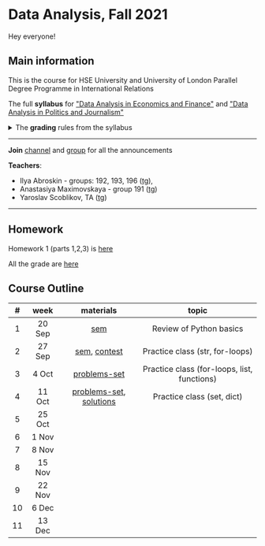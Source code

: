 # Data Analysis, Fall 2021

Hey everyone!

## Main information
This is the course for HSE University and University of London Parallel Degree Programme in International Relations

The full **syllabus** for ["Data Analysis in Economics and Finance"](https://www.hse.ru/en/edu/courses/339492557) and ["Data Analysis in Politics and Journalism"](https://www.hse.ru/en/edu/courses/339493569)

<details>
  <summary>The <b>grading</b> rules from the syllabus</summary>
  
<ul>
<li>Final grade = <ul>
<li>Home Assignment (21%) - average grade for all HAs - check the details in each assignment</li>
<li>Midterm Lab (29%) - around midterm week</li>
<li>Final Lab (29%) - before exam week</li>
<li>Final Project (21%) - the last class</li>
<li>Class participation (10%) - an extra point</li>
</ul>
</li>
</ul>


  The final score will be transformed to the HSE regular scale according to the following rule:
<table>
<thead>
  <tr>
    <th>grade</th>
    <th>points</th>
  </tr>
</thead>
<tbody>
  <tr>
    <td>1</td>
    <td>0-19</td>
  </tr>
  <tr>
    <td>2</td>
    <td>20-29</td>
  </tr>
  <tr>
    <td>3</td>
    <td>30-39</td>
  </tr>
  <tr>
    <td>4</td>
    <td>40-49</td>
  </tr>
  <tr>
    <td>5</td>
    <td>50-59</td>
  </tr>
  <tr>
    <td>6</td>
    <td>60-69</td>
  </tr>
  <tr>
    <td>7</td>
    <td>70-79</td>
  </tr>
  <tr>
    <td>8</td>
    <td>80-89</td>
  </tr>
  <tr>
    <td>9</td>
    <td>90-95</td>
  </tr>
  <tr>
    <td>10</td>
    <td>96-110</td>
  </tr>
</tbody>
</table>

</details>

---

**Join** [channel](https://t.me/joinchat/gSz1wkHIrmxhOGIy) and [group](https://t.me/joinchat/9tWvbuL8O69hNTYy) for all the announcements

**Teachers**:
- Ilya Abroskin - groups: 192, 193, 196 ([tg](https://t.me/iiiiilllllyyyyyaaaa)),
- Anastasiya Maximovskaya - group 191 ([tg](https://t.me/anastasiyamaxx))
- Yaroslav Scoblikov, TA ([tg](https://t.me/Braye4))

---

## Homework

Homework 1 (parts 1,2,3) is [here](https://docs.google.com/document/d/1IBcjU1kV-99IvQJOqd12y5oCQdZ7YfsAYgn4PVq4f94/edit?usp=sharing)

All the grade are [here](https://docs.google.com/spreadsheets/d/1MTfDHebUAxqkKTem64gvP_5dCQZcZAjtp1YEyAkS_Xo/edit#gid=0)

## Course Outline

|  # 	|  week  	| materials 	|          topic          	|
|:--:	|:------:	|:---------:	|:-----------------------:	|
| 1  	| 20 Sep 	| [sem](https://nbviewer.jupyter.org/github/ilyaaaaaaaa/DA_HSE-UoL_IR_21-Fall/blob/main/sems/sem01_python-overview.ipynb)       	| Review of Python basics 	|
| 2  	| 27 Sep 	| [sem](https://nbviewer.jupyter.org/github/ilyaaaaaaaa/DA_HSE-UoL_IR_21-Fall/blob/main/class02_while_for_if/sem02_str%2C%20if%20else%2C%20while%2C%20for.ipynb),  [contest](https://contest.yandex.ru/contest/29618/problems/)        	| Practice class (str, for-loops)          	|
| 3  	| 4 Oct  	| [problems-set](https://docs.google.com/document/d/19cYA2Ro2VG-BreZxHogEibLyGTql_A6eXLI4pEM2Cdg/edit)          	|          Practice class (for-loops, list, functions)               	|
| 4  	| 11 Oct 	|     [problems-set](https://docs.google.com/document/d/1rNOgalY-sfvVUPK7S_rSvxbyI1ClWwDnCJ3Qz2vYptA/edit?usp=sharing), [solutions](https://github.com/ilyaaaaaaaa/DA_HSE-UoL_IR_21-Fall/blob/main/sems/sem04_snakify_leetcode.ipynb)     	|        Practice class (set, dict)                 	|
| 5  	| 25 Oct 	|           	|                         	|
| 6  	| 1 Nov  	|           	|                         	|
| 7  	| 8 Nov  	|           	|                         	|
| 8  	| 15 Nov 	|           	|                         	|
| 9  	| 22 Nov 	|           	|                         	|
| 10 	| 6 Dec  	|           	|                         	|
| 11 	| 13 Dec 	|           	|                         	|
